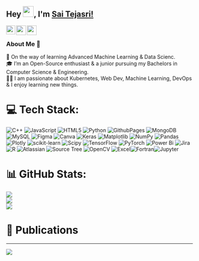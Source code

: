 ## Hey <img src="https://github.com/TheDudeThatCode/TheDudeThatCode/blob/master/Assets/Hi.gif" width="29px">, I'm [Sai Tejasri!](https://saitejasri1.github) 


<a href="https://www.linkedin.com/in/saitejasri/">
  <img align="left" width="24px" src="https://cdn.jsdelivr.net/npm/simple-icons@v3/icons/linkedin.svg"  />
</a>
<a href="https://twitter.com/SAITEJASRI24">
  <img align="left" width="26px" src="https://cdn.jsdelivr.net/npm/simple-icons@v3/icons/twitter.svg" />
</a>
<a href="mailto:ysaitejasrigrad@gmail.com">
  <img align="left" width="26px" src="https://cdn.jsdelivr.net/npm/simple-icons@v3/icons/gmail.svg" />
</a>

<br />

### About Me 🚀
🌱 On the way of learning Advanced Machine Learning & Data Scienc. </br>
🎓 I’m an Open-Source enthusiast & a junior pursuing my Bachelors in Computer Science & Engineering. </br>
👨‍💻  I am passionate about Kubernetes, Web Dev, Machine Learning, DevOps & I enjoy learning new things. </br>

# 💻 Tech Stack:
![C++](https://img.shields.io/badge/c++-%2300599C.svg?style=for-the-badge&logo=c%2B%2B&logoColor=white) ![JavaScript](https://img.shields.io/badge/javascript-%23323330.svg?style=for-the-badge&logo=javascript&logoColor=%23F7DF1E) ![HTML5](https://img.shields.io/badge/html5-%23E34F26.svg?style=for-the-badge&logo=html5&logoColor=white) ![Python](https://img.shields.io/badge/python-3670A0?style=for-the-badge&logo=python&logoColor=ffdd54)  ![GithubPages](https://img.shields.io/badge/github%20pages-121013?style=for-the-badge&logo=github&logoColor=white) ![MongoDB](https://img.shields.io/badge/MongoDB-%234ea94b.svg?style=for-the-badge&logo=mongodb&logoColor=white) ![MySQL](https://img.shields.io/badge/mysql-%2300000f.svg?style=for-the-badge&logo=mysql&logoColor=white) ![Figma](https://img.shields.io/badge/figma-%23F24E1E.svg?style=for-the-badge&logo=figma&logoColor=white) ![Canva](https://img.shields.io/badge/Canva-%2300C4CC.svg?style=for-the-badge&logo=Canva&logoColor=white)  ![Keras](https://img.shields.io/badge/Keras-%23D00000.svg?style=for-the-badge&logo=Keras&logoColor=white) ![Matplotlib](https://img.shields.io/badge/Matplotlib-%23ffffff.svg?style=for-the-badge&logo=Matplotlib&logoColor=black) ![NumPy](https://img.shields.io/badge/numpy-%23013243.svg?style=for-the-badge&logo=numpy&logoColor=white) ![Pandas](https://img.shields.io/badge/pandas-%23150458.svg?style=for-the-badge&logo=pandas&logoColor=white) ![Plotly](https://img.shields.io/badge/Plotly-%233F4F75.svg?style=for-the-badge&logo=plotly&logoColor=white) ![scikit-learn](https://img.shields.io/badge/scikit--learn-%23F7931E.svg?style=for-the-badge&logo=scikit-learn&logoColor=white) ![Scipy](https://img.shields.io/badge/SciPy-%230C55A5.svg?style=for-the-badge&logo=scipy&logoColor=%white) ![TensorFlow](https://img.shields.io/badge/TensorFlow-%23FF6F00.svg?style=for-the-badge&logo=TensorFlow&logoColor=white) ![PyTorch](https://img.shields.io/badge/PyTorch-%23EE4C2C.svg?style=for-the-badge&logo=PyTorch&logoColor=white)  ![Power Bi](https://img.shields.io/badge/power_bi-F2C811?style=for-the-badge&logo=powerbi&logoColor=black) ![Jira](https://img.shields.io/badge/jira-%20yellow?style=for-the-badge&logo=jira&logoColor=blue&labelColor=black&color=black) ![R](https://img.shields.io/badge/R-purple?style=for-the-badge&logo=R&logoColor=blue&color=green) ![Atlassian](https://img.shields.io/badge/atlassian-%20green?style=for-the-badge&logo=atlassian&logoColor=blue&color=white) ![Source Tree](https://img.shields.io/badge/sourcetree-blue?style=for-the-badge&logo=sourcetree&logoColor=blue&color=grey) ![OpenCV](https://img.shields.io/badge/opencv-brown?style=for-the-badge&logo=opencv&logoColor=blue&color=brown) ![Excel](https://img.shields.io/badge/microsoftexcel-brown?style=for-the-badge&logo=microsoftexcel&logoColor=blue&color=green)![Fortran](https://img.shields.io/badge/Fortran-brown?style=for-the-badge&logo=Fortran&logoColor=blue&color=black)![Jupyter](https://img.shields.io/badge/jupyter-brown?style=for-the-badge&logo=jupyter&logoColor=blue&color=yellow
)

# 📊 GitHub Stats:
![](https://github-readme-stats.vercel.app/api?username=saitejasri1&theme=dark&hide_border=false&include_all_commits=false&count_private=false)<br/>
![](https://github-readme-streak-stats.herokuapp.com/?user=saitejasri1&theme=dark&hide_border=false)<br/>
![](https://github-readme-stats.vercel.app/api/top-langs/?username=saitejasri1&theme=dark&hide_border=false&include_all_commits=false&count_private=false&layout=compact)

# 📝 Publications

---
[![](https://visitcount.itsvg.in/api?id=saitejasri1&label=Profile%20Views&color=10&pretty=false)](https://visitcount.itsvg.in)
